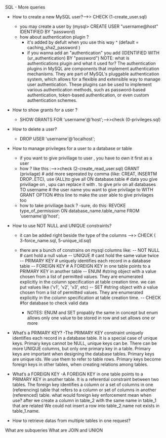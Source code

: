 SQL - More queries
* How to create a new MySQL user?-->> CHECK (1-create_user.sql)
	- you may create a user by (mysql> CREATE USER "username@host" IDENTIFIED BY "password)
	* how about authentication plugin ?
		- it's added by defult when you use this way ^ (default = caching_sha2_password )
		- if you wanna add an "authentication" you add (IDENTIFIED WITH (ur_authentication) BY "password")
		NOTE:
		what is authentications plugin and what it used for?
		The authentication plugins in MySQL are components that implement authentication mechanisms. They are part of MySQL's pluggable authentication system, which allows for a flexible and extensible way to manage user authentication. These plugins can be used to implement various authentication methods, such as password-based authentication, token-based authentication, or even custom authentication schemes.
* How to show grants for a user ?
	- SHOW GRANTS FOR 'username'@'host';-->>check (0-privileges.sql)
* How to delete a user?
	- DROP USER 'username'@'localhost';

* How to manage privileges for a user to a database or table
	- if you want to give privillage to user , you have to own it first as a user
	- how ? like this :-->>check (2-create_read_user.sql)
		GRANT (privilage) # add more sepreated by comma (like: CREAT, INSERTM DROP..ETC), use (ALL)to give all
		ON database.table # data you give priviliage on , upu can replace it with *.* to give priv on all databases
		TO username 		# the user name you want to give privilage to
		WITH GRANT OPTION	#this line to make the user able to give privilages too
	- how to take priviliage back ?
		-sure, do this:
			REVOKE type_of_permission ON database_name.table_name FROM 'username'@'host';

* How to use NOT NULL and UNIQUE constraints?
	- it can be added right beside the type of the columns -->> CHECK ( 3-force_name.sql, 5-unique_id.sql)
	- there are a bunch of constrains on mysql columns like:
		-- NOT NULL 	# cant hold a null value
		-- UNIQUE		# cant hold the same value twice
		-- PRIMARY KEY  # uniquely identifies each record in a database table
		-- FOREIGN KEY  # A FOREIGN KEY in one table points to a PRIMARY KEY in another table
		-- ENUM 		#string object with a value chosen from a list of permitted values. They are enumerated explicitly in the 
						column specification at table creation time. we can put values like ('v1', 'v2', 'v3', etc)
		-- SET 			#string object with a value chosen from a list of permitted values. They are enumerated explicitly in the 
							column specification at table creation time.
		-- CHECK  		#for database to check valid data

		* NOTES:
			ENUM and SET propably the same in concept but enum allows only one value to be stored in  row and set allows one or more

	
* What’s a PRIMARY KEY?
	-The PRIMARY KEY constraint uniquely identifies each record in a database table. It is a special case of unique keys. Primary keys cannot be NULL, unique keys can be. There can be more UNIQUE columns, but only one primary key in a table. Primary keys are important when designing the database tables. Primary keys are unique ids. We use them to refer to table rows. Primary keys become foreign keys in other tables, when creating relations among tables.

* What’s a FOREIGN KEY
	-A FOREIGN KEY in one table points to a PRIMARY KEY in another table. It is a referential constraint between two tables. The foreign key identifies a column or a set of columns in one (referencing) table that refers to a column or set of columns in another (referenced) table.
	what would foreign key enforcement mean when use? 
	after we create a column in table_2 with the same name in table_1 that are related 
	We could not insert a row into table_2.name not exists in table_1.name.

* How to retrieve datas from multiple tables in one request?

What are subqueries
What are JOIN and UNION
